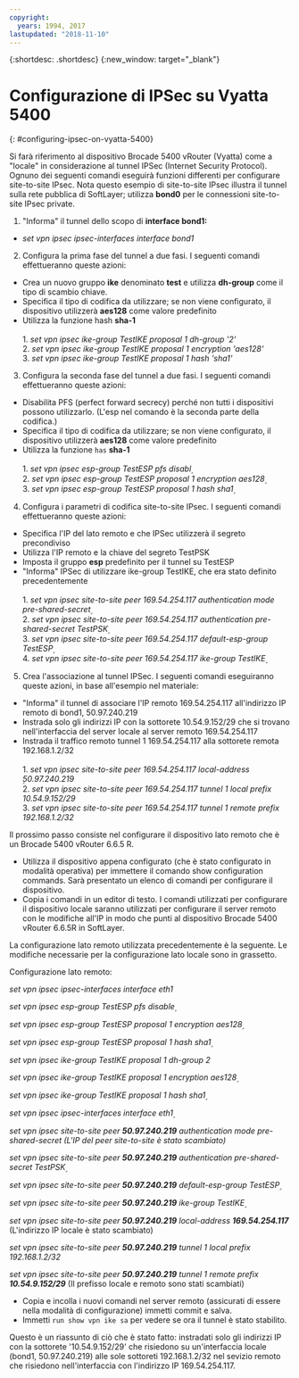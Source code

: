 ```yaml
---
copyright:
  years: 1994, 2017
lastupdated: "2018-11-10"
---
```


{:shortdesc: .shortdesc}
{:new_window: target="_blank"}

# Configurazione di IPSec su Vyatta 5400
{: #configuring-ipsec-on-vyatta-5400}

Si farà riferimento al dispositivo Brocade 5400 vRouter (Vyatta) come a "locale" in considerazione al tunnel IPSec (Internet Security Protocol). Ognuno dei seguenti comandi eseguirà funzioni differenti per configurare site-to-site IPsec. Nota questo esempio di site-to-site IPsec illustra il tunnel sulla rete pubblica di SoftLayer; utilizza **bond0** per le connessioni site-to-site IPsec private.

1. "Informa" il tunnel dello scopo di **interface bond1:**

  * *set vpn ipsec ipsec-interfaces interface bond1*

2. Configura la prima fase del tunnel a due fasi. I seguenti comandi effettueranno queste azioni:

  * Crea un nuovo gruppo **ike** denominato **test** e utilizza **dh-group** come il tipo di scambio chiave.
  * Specifica il tipo di codifica da utilizzare; se non viene configurato, il dispositivo utilizzerà **aes128** come valore predefinito
  * Utilizza la funzione hash **sha-1**<br/><br/>
  1\. *set vpn ipsec ike-group TestIKE proposal 1 dh-group '2'*<br/>
  2\. *set vpn ipsec ike-group TestIKE proposal 1 encryption 'aes128'*<br/>
  3\. *set vpn ipsec ike-group TestIKE proposal 1 hash 'sha1'*<br/>

3. Configura la seconda fase del tunnel a due fasi. I seguenti comandi effettueranno queste azioni:

  * Disabilita PFS (perfect forward secrecy) perché non tutti i dispositivi possono utilizzarlo. (L'esp nel comando è la seconda parte della codifica.)
  * Specifica il tipo di codifica da utilizzare; se non viene configurato, il dispositivo utilizzerà **aes128** come valore predefinito
  * Utilizza la funzione `has` **sha-1**<br/><br/>
  1\. *set vpn ipsec esp-group TestESP pfs disabl۪*<br/>
  2\. *set vpn ipsec esp-group TestESP proposal 1 encryption aes128۪*<br/>
  3\. *set vpn ipsec esp-group TestESP proposal 1 hash sha1۪*<br/>

4. Configura i parametri di codifica site-to-site IPsec. I seguenti comandi effettueranno queste azioni:

  * Specifica l'IP del lato remoto e che IPSec utilizzerà il segreto precondiviso
  * Utilizza l'IP remoto e la chiave del segreto TestPSK
  * Imposta il gruppo **esp** predefinito per il tunnel su TestESP
  * "Informa" IPSec di utilizzare ike-group TestIKE, che era stato definito precedentemente<br/><br/>
  1\. *set vpn ipsec site-to-site peer 169.54.254.117 authentication mode pre-shared-secret۪*<br/>
  2\. *set vpn ipsec site-to-site peer 169.54.254.117 authentication pre-shared-secret TestPSK۪*<br/>
  3\. *set vpn ipsec site-to-site peer 169.54.254.117 default-esp-group TestESP۪*<br/>
  4\. *set vpn ipsec site-to-site peer 169.54.254.117 ike-group TestIKE۪*<br/>

5. Crea l'associazione al tunnel IPSec. I seguenti comandi eseguiranno queste azioni, in base all'esempio nel materiale:

  * "Informa" il tunnel di associare l'IP remoto 169.54.254.117 all'indirizzo IP remoto di bond1, 50.97.240.219
  * Instrada solo gli indirizzi IP con la sottorete 10.54.9.152/29 che si trovano nell'interfaccia del server locale al server remoto 169.54.254.117
  * Instrada il traffico remoto tunnel 1 169.54.254.117 alla sottorete remota 192.168.1.2/32<br/><br/>
  1\. *set vpn ipsec site-to-site peer 169.54.254.117 local-address ۪50.97.240.219*<br/>
  2\. *set vpn ipsec site-to-site peer 169.54.254.117 tunnel 1 local prefix 10.54.9.152/29*<br/>
  3\. *set vpn ipsec site-to-site peer 169.54.254.117 tunnel 1 remote prefix 192.168.1.2/32*<br/>

Il prossimo passo consiste nel configurare il dispositivo lato remoto che è un Brocade 5400 vRouter 6.6.5 R.

  * Utilizza il dispositivo appena configurato (che è stato configurato in modalità operativa) per immettere il comando show configuration commands. Sarà presentato un elenco di comandi per configurare il dispositivo.
  * Copia i comandi in un editor di testo. I comandi utilizzati per configurare il dispositivo locale saranno utilizzati per configurare il server remoto con le modifiche all'IP in modo che punti al dispositivo Brocade 5400 vRouter 6.6.5R in SoftLayer.

La configurazione lato remoto utilizzata precedentemente è la seguente. Le modifiche necessarie per la configurazione lato locale sono in grassetto.

Configurazione lato remoto:

*set vpn ipsec ipsec-interfaces interface eth1*

*set vpn ipsec esp-group TestESP pfs disable۪*

*set vpn ipsec esp-group TestESP proposal 1 encryption aes128۪*

*set vpn ipsec esp-group TestESP proposal 1 hash sha1۪*

*set vpn ipsec ike-group TestIKE proposal 1 dh-group 2*

*set vpn ipsec ike-group TestIKE proposal 1 encryption aes128۪*

*set vpn ipsec ike-group TestIKE proposal 1 hash sha1۪*

*set vpn ipsec ipsec-interfaces interface eth1۪*

*set vpn ipsec site-to-site peer **50.97.240.219** authentication mode pre-shared-secret (L'IP del peer site-to-site è stato scambiato)*

*set vpn ipsec site-to-site peer **50.97.240.219** authentication pre-shared-secret TestPSK۪*

*set vpn ipsec site-to-site peer **50.97.240.219** default-esp-group TestESP۪*

*set vpn ipsec site-to-site peer **50.97.240.219** ike-group TestIKE۪*

*set vpn ipsec site-to-site peer **50.97.240.219** local-address **169.54.254.117*** (L'indirizzo IP locale è stato scambiato)

*set vpn ipsec site-to-site peer **50.97.240.219** tunnel 1 local prefix 192.168.1.2/32*

*set vpn ipsec site-to-site peer **50.97.240.219** tunnel 1 remote prefix **10.54.9.152/29*** (Il prefisso locale e remoto sono stati scambiati)

* Copia e incolla i nuovi comandi nel server remoto (assicurati di essere nella modalità di configurazione) immetti commit e salva.
* Immetti `run show vpn ike sa` per vedere se ora il tunnel è stato stabilito.

Questo è un riassunto di ciò che è stato fatto: instradati solo gli indirizzi IP con la sottorete '10.54.9.152/29' che risiedono su un'interfaccia locale (bond1, 50.97.240.219) alle sole sottoreti 192.168.1.2/32 nel sevizio remoto che risiedono nell'interfaccia con l'indirizzo IP 169.54.254.117.
